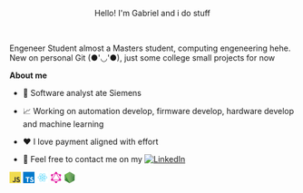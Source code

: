 <p align="center">Hello! I'm Gabriel and i do stuff</p>

<br />

Engeneer Student almost a Masters student, computing engeneering hehe.
<br />
New on personal Git (●'◡'●), just some college small projects for now

**About me**

- 💼 Software analyst ate Siemens

- 📈 Working on automation develop, firmware develop, hardware develop and machine learning

- ❤️ I love payment aligned with effort

- 💬 Feel free to contact me on my <a href="https://www.linkedin.com/in/gabriel-leal-aprender/"><img width="80%" alt="LinkedIn" src="./assets/gh-readme-header.png" /></a>

<code><img height="20" alt="javascript" src="https://raw.githubusercontent.com/github/explore/80688e429a7d4ef2fca1e82350fe8e3517d3494d/topics/javascript/javascript.png"></code>
<code><img height="20" alt="typescript" src="https://raw.githubusercontent.com/github/explore/80688e429a7d4ef2fca1e82350fe8e3517d3494d/topics/typescript/typescript.png"></code>
<code><img height="20" alt="react" src="https://raw.githubusercontent.com/github/explore/80688e429a7d4ef2fca1e82350fe8e3517d3494d/topics/react/react.png"></code>
<code><img height="20" alt="graphql" src="https://raw.githubusercontent.com/github/explore/5c058a388828bb5fde0bcafd4bc867b5bb3f26f3/topics/graphql/graphql.png"></code>
<code><img height="20" alt="nodejs" src="https://raw.githubusercontent.com/github/explore/80688e429a7d4ef2fca1e82350fe8e3517d3494d/topics/nodejs/nodejs.png"></code>    
